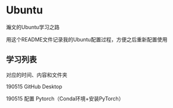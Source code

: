 # Ubuntu

瀚文的Ubuntu学习之路

用这个README文件记录我的Ubuntu配置过程，方便之后重新配置使用



## 学习列表

对应的时间、内容和文件夹

190515 GitHub Desktop

190515 配置 Pytorch（Conda环境+安装PyTorch）

